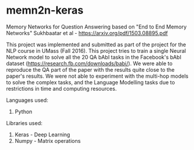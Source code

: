 # memn2n-keras
Memory Networks for Question Answering based on "End to End Memory Networks" Sukhbaatar et al - https://arxiv.org/pdf/1503.08895.pdf

This project was implemented and submitted as part of the project for the NLP course in UMass (Fall 2016). This project tries to train a single Neural Network model to solve all the 20 QA bAbI tasks in the Facebook's bAbI dataset (https://research.fb.com/downloads/babi/). We were able to reproduce the QA part of the paper with the results quite close to the paper's results. We were not able to experiment with the multi-hop models to solve the complex tasks, and the Language Modelling tasks due to restrictions in time and computing resources.

Languages used:
1) Python

Libraries used:
1) Keras - Deep Learning
2) Numpy - Matrix operations
